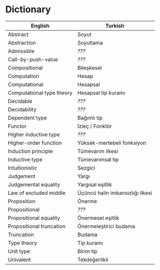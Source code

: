 # Dictionary

| English                      | Turkish                                |
|------------------------------|----------------------------------------|
| Abstract                     | Soyut                                  |
| Abstraction                  | Soyutlama                              |
| Admissible                   | *???*                                  |
| Call-by-push-value           | *???*                                  |
| Compositional                | Bileşkesel                             |
| Computation                  | Hesap                                  |
| Computational                | Hesapsal                               |
| Computational type theory    | Hesapsal tip kuramı                    |
| Decidable                    | *???*                                  |
| Decidability                 | *???*                                  |
| Dependent type               | Bağımlı tip                            |
| Functor                      | İzleç / Fonktör                        |
| Higher inductive type        | *???*                                  |
| Higher-order function        | Yüksek-mertebeli fonksiyon             |
| Induction principle          | Tümevarım ilkesi                       |
| Inductive type               | Tümevarımsal tip                       |
| Intuitionistic               | Sezgici                                |
| Judgement                    | Yargı                                  |
| Judgemental equality         | Yargısal eşitlik                       |
| Law of excluded middle       | Üçüncü halin imkansızlığı ilkesi       |
| Proposition                  | Önerme                                 |
| Propositional                | *???*                                  |
| Propositional equality       | Önermesel eşitlik                      |
| Propositional truncation     | Önermeleştirici budama                 |
| Truncation                   | Budama                                 |
| Type theory                  | Tip kuramı                             |
| Unit type                    | Birim tip                              |
| Univalent                    | Tekdeğerlikli                          |
